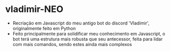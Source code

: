 # vladimir-NEO

- Recriação em Javascript do meu antigo bot do discord 'Vladimir', originalmente feito em Python
- Feito principalmente para solidificar meu conhecimento em Javascript, o bot terá uma estrutura mais robusta que seu antecessor, feita para lidar com mais comandos,
sendo estes ainda mais complexos
